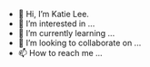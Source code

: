 - 👋 Hi, I’m Katie Lee.
- 👀 I’m interested in ...
- 🌱 I’m currently learning ...
- 💞️ I’m looking to collaborate on ...
- 📫 How to reach me ...

<!---
ktjlee/ktjlee is a ✨ special ✨ repository because its `README.md` (this file) appears on your GitHub profile.
You can click the Preview link to take a look at your changes.
--->
